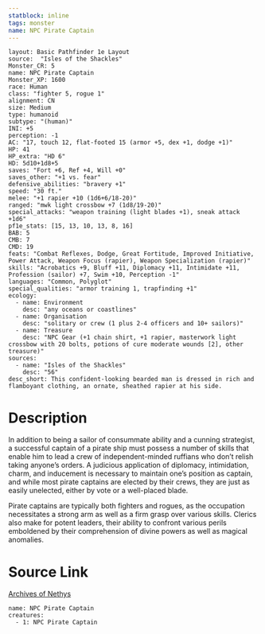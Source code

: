 ```yaml
---
statblock: inline
tags: monster
name: NPC Pirate Captain
---
```

```statblock
layout: Basic Pathfinder 1e Layout
source:  "Isles of the Shackles"
Monster_CR: 5
name: NPC Pirate Captain
Monster_XP: 1600
race: Human
class: "fighter 5, rogue 1"
alignment: CN
size: Medium
type: humanoid
subtype: "(human)"
INI: +5
perception: -1
AC: "17, touch 12, flat-footed 15 (armor +5, dex +1, dodge +1)"
HP: 41
HP_extra: "HD 6"
HD: 5d10+1d8+5
saves: "Fort +6, Ref +4, Will +0"
saves_other: "+1 vs. fear"
defensive_abilities: "bravery +1"
speed: "30 ft."
melee: "+1 rapier +10 (1d6+6/18-20)"
ranged: "mwk light crossbow +7 (1d8/19-20)"
special_attacks: "weapon training (light blades +1), sneak attack +1d6"
pf1e_stats: [15, 13, 10, 13, 8, 16]
BAB: 5
CMB: 7
CMD: 19
feats: "Combat Reflexes, Dodge, Great Fortitude, Improved Initiative, Power Attack, Weapon Focus (rapier), Weapon Specialization (rapier)"
skills: "Acrobatics +9, Bluff +11, Diplomacy +11, Intimidate +11, Profession (sailor) +7, Swim +10, Perception -1"
languages: "Common, Polyglot"
special_qualities: "armor training 1, trapfinding +1"
ecology:
  - name: Environment
    desc: "any oceans or coastlines"
  - name: Organisation
    desc: "solitary or crew (1 plus 2-4 officers and 10+ sailors)"
  - name: Treasure
    desc: "NPC Gear (+1 chain shirt, +1 rapier, masterwork light crossbow with 20 bolts, potions of cure moderate wounds [2], other treasure)"
sources:
  - name: "Isles of the Shackles"
    desc: "56"
desc_short: This confident-looking bearded man is dressed in rich and flamboyant clothing, an ornate, sheathed rapier at his side.
```
# Description
In addition to being a sailor of consummate ability and a cunning strategist, a successful captain of a pirate ship must possess a number of skills that enable him to lead a crew of independent-minded ruffians who don’t relish taking anyone’s orders. A judicious application of diplomacy, intimidation, charm, and inducement is necessary to maintain one’s position as captain, and while most pirate captains are elected by their crews, they are just as easily unelected, either by vote or a well-placed blade.

Pirate captains are typically both fighters and rogues, as the occupation necessitates a strong arm as well as a firm grasp over various skills. Clerics also make for potent leaders, their ability to confront various perils emboldened by their comprehension of divine powers as well as magical anomalies.
# Source Link
[Archives of Nethys](https://aonprd.com/NPCDisplay.aspx?ItemName=Pirate%20Captain)
```encounter-table
name: NPC Pirate Captain
creatures:
  - 1: NPC Pirate Captain
```

